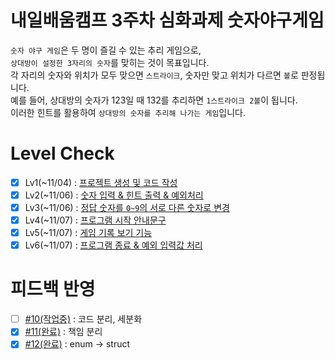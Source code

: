 # 내일배움캠프 3주차 심화과제 숫자야구게임
`숫자 야구 게임`은 두 명이 즐길 수 있는 추리 게임으로,    
`상대방이 설정한 3자리의 숫자`를 맞히는 것이 목표입니다.   
각 자리의 숫자와 위치가 모두 맞으면 `스트라이크`, 숫자만 맞고 위치가 다르면 `볼`로 판정됩니다.   
예를 들어, 상대방의 숫자가 123일 때 132를 추리하면 `1스트라이크 2볼`이 됩니다.  
이러한 힌트를 활용하여 `상대방의 숫자를 추리해 나가는 게임`입니다.

# Level Check
- [x] Lv1(~11/04) : [프로젝트 생성 및 코드 작성](https://github.com/hamsik22/NBC_3W_NumBall/pull/1)
- [x] Lv2(~11/06) : [숫자 입력 & 힌트 출력 & 예외처리](https://github.com/hamsik22/NBC_3W_NumBall/pull/2)
- [x] Lv3(~11/06) : [정답 숫자를 `0~9`의 서로 다른 숫자로 변경](https://github.com/hamsik22/NBC_3W_NumBall/pull/3)
- [x] Lv4(~11/07) : [프로그램 시작 안내문구](https://github.com/hamsik22/NBC_3W_NumBall/pull/4)
- [x] Lv5(~11/07) : [게임 기록 보기 기능](https://github.com/hamsik22/NBC_3W_NumBall/pull/5)
- [x] Lv6(~11/07) : [프로그램 종료 & 예외 입력값 처리](https://github.com/hamsik22/NBC_3W_NumBall/pull/6)
# 피드백 반영
- [ ] [#10(작업중)](https://github.com/hamsik22/NBC_3W_NumBall/issues/10) : 코드 분리, 세분화
- [x] [#11(완료)](https://github.com/hamsik22/NBC_3W_NumBall/issues/11) : 책임 분리
- [x] [#12(완료)](https://github.com/hamsik22/NBC_3W_NumBall/issues/12) : enum -> struct
